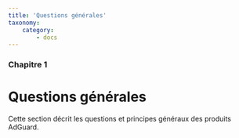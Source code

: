 ```yaml
---
title: 'Questions générales'
taxonomy:
    category:
        - docs
---
```


### Chapitre 1

# Questions générales

Cette section décrit les questions et principes généraux des produits AdGuard.
